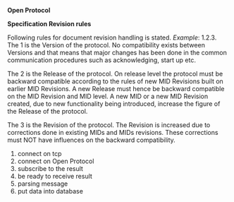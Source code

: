 **Open Protocol**

**Specification Revision rules**

Following rules for document revision handling is stated.
_Example_: 1.2.3.
The 1 is the Version of the protocol. No compatibility exists between Versions and that means that major
changes has been done in the common communication procedures such as acknowledging, start up etc.

The 2 is the Release of the protocol. On release level the protocol must be backward compatible according
to the rules of new MID Revisions built on earlier MID Revisions. A new Release must hence be
backward compatible on the MID Revision and MID level. A new MID or a new MID Revision created,
due to new functionality being introduced, increase the figure of the Release of the protocol.

The 3 is the Revision of the protocol. The Revision is increased due to corrections done in existing MIDs
and MIDs revisions. These corrections must NOT have influences on the backward compatibility. 



1. connect on tcp
2. connect on Open Protocol
3. subscribe to the result
4. be ready to receive result
5. parsing message
6. put data into database


